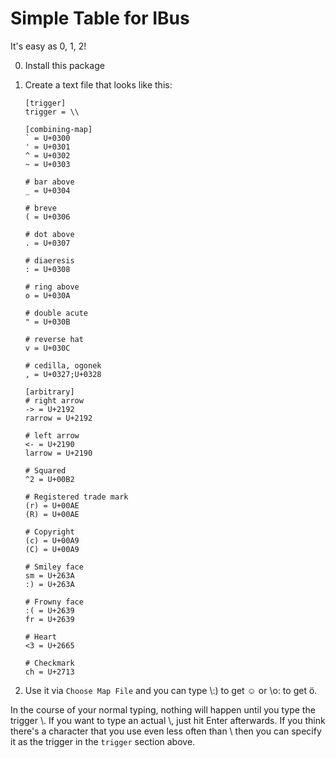 # Simple Table for IBus
It's easy as 0, 1, 2!

0. Install this package

0. Create a text file that looks like this:
	```
	[trigger]
	trigger = \\

	[combining-map]
	` = U+0300
	' = U+0301
	^ = U+0302
	~ = U+0303

	# bar above
	_ = U+0304

	# breve
	( = U+0306

	# dot above
	. = U+0307

	# diaeresis
	: = U+0308

	# ring above
	o = U+030A

	# double acute
	" = U+030B

	# reverse hat
	v = U+030C

	# cedilla, ogonek
	, = U+0327;U+0328

	[arbitrary]
	# right arrow
	-> = U+2192
	rarrow = U+2192

	# left arrow
	<- = U+2190
	larrow = U+2190

	# Squared
	^2 = U+00B2

	# Registered trade mark
	(r) = U+00AE
	(R) = U+00AE

	# Copyright
	(c) = U+00A9
	(C) = U+00A9

	# Smiley face
	sm = U+263A
	:) = U+263A

	# Frowny face
	:( = U+2639
	fr = U+2639

	# Heart
	<3 = U+2665

	# Checkmark
	ch = U+2713
	```

0. Use it via ```Choose Map File``` and you can type \\:) to get ☺ or \\o: to get ö.

In the course of your normal typing, nothing will happen until you type the trigger \\. If you want to type an actual \\, just hit Enter afterwards. If you think there's a character that you use even less often than \\ then you can specify it as the trigger in the ```trigger``` section above.
